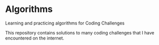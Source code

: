 # Algorithms
Learning and practicing algorithms for Coding Challenges

This repository contains solutions to many coding challenges that I have encountered on the internet.
